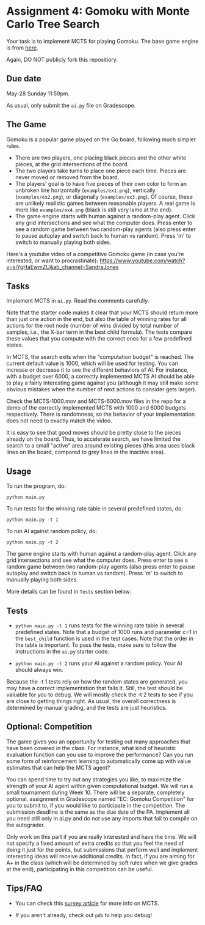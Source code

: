 # Assignment 4: Gomoku with Monte Carlo Tree Search

Your task is to implement MCTS for playing Gomoku. The base game engine is from [here](https://github.com/HackerSir/PygameTutorials/tree/master/Lesson04/Gomoku). 

Again, DO NOT publicly fork this repositiory. 

## Due date

May-28 Sunday 11:59pm. 

As usual, only submit the `ai.py` file on Gradescope. 


## The Game

Gomoku is a popular game played on the Go board, following much simpler rules. 

- There are two players, one placing black pieces and the other white pieces, at the grid intersections of the board. 
- The two players take turns to place one piece each time. Pieces are never moved or removed from the board. 
- The players' goal is to have five pieces of their own color to form an unbroken line horizontally (`examples/ex1.png`), vertically (`examples/ex2.png`), or diagonally (`examples/ex3.png`). Of course, these are unlikely realistic games between reasonable players. A real game is more like `examples/ex4.png` (black is still very lame at the end).  
- The game engine starts with human against a random-play agent. Click any grid intersections and see what the computer does. Press enter to see a random game between two random-play agents (also press enter to pause autoplay and switch back to human vs random). Press 'm' to switch to manually playing both sides.  

Here's a youtube video of a competitive Gomoku game (in case you're interested, or want to procrastinate): https://www.youtube.com/watch?v=siYgHaEwmZU&ab_channel=SandraJones

## Tasks

Implement MCTS in `ai.py`. Read the comments carefully.

Note that the starter code makes it clear that your MCTS should return more than just one action in the end, but also the table of winning rates for all actions for the root node (number of wins divided by total number of samples, i.e., the X-bar term in the best child formula). The tests compare these values that you compute with the correct ones for a few predefined states. 

In MCTS, the search exits when the "computation budget" is reached. The current default value is 1000, which will be used for testing. You can increase or decrease it to see the different behaviors of AI. For instance, with a budget over 6000, a correctly implemented MCTS AI should be able to play a fairly interesting game against you (although it may still make some obvious mistakes when the number of next actions to consider gets larger). 

Check the MCTS-1000.mov and MCTS-6000.mov files in the repo for a demo of the correctly implemented MCTS with 1000 and 6000 budgets respectively. There is randomness, so the behavior of your implementation does not need to exactly match the video. 

It is easy to see that good moves should be pretty close to the pieces already on the board. Thus, to accelerate search, we have limited the search to a small "active" area around existing pieces (this area uses black lines on the board, compared to grey lines in the inactive area). 

## Usage

To run the program, do:
```
python main.py
```

To run tests for the winning rate table in several predefined states, do:
```
python main.py -t 1
```

To run AI against random policy, do:
```
python main.py -t 2
```

The game engine starts with human against a random-play agent. Click any grid intersections and see what the computer does. Press enter to see a random game between two random-play agents (also press enter to pause autoplay and switch back to human vs random). Press 'm' to switch to manually playing both sides.  

More details can be found in `Tests` section below.

## Tests

- `python main.py -t 1` runs tests for the winning rate table in several predefined states. Note that a budget of 1000 runs and parameter c=1 in the `best_child` function is used in the test cases. Note that the order in the table is important. To pass the tests, make sure to follow the instructions in the `ai.py` starter code. 

- `python main.py -t 2` runs your AI against a random policy. Your AI should always win. 

Because the -t 1 tests rely on how the random states are generated, you may have a correct implementation that fails it. Still, the test should be valuable for you to debug. We will mostly check the -t 2 tests to see if you are close to getting things right. As usual, the overall correctness is determined by manual grading, and the tests are just heuristics. 


## Optional: Competition

The game gives you an opportunity for testing out many approaches that have been covered in the class. For instance, what kind of heuristic evaluation function can you use to improve the performance? Can you run some form of reinforcement learning to automatically come up with value estimates that can help the MCTS agent? 

You can spend time to try out any strategies you like, to maximize the strength of your AI agent within given computational budget. We will run a small tournament during Week 10. There will be a separate, completely optional, assignment in Gradescope named "EC: Gomoku Competition" for you to submit to, if you would like to participate in the competition. The submission deadline is the same as the due date of the PA. Implement all you need still only in ai.py and do not use any imports that fail to compile on the autograder. 

Only work on this part if you are really interested and have the time. We will not specify a fixed amount of extra credits so that you feel the need of doing it just for the points, but submissions that perform well and implement interesting ideas will receive additional credits. In fact, if you are aiming for A+ in the class (which will be determined by soft rules when we give grades at the end), participating in this competition can be useful. 

## Tips/FAQ

- You can check this [survey article](http://www.incompleteideas.net/609%20dropbox/other%20readings%20and%20resources/MCTS-survey.pdf) for more info on MCTS. 

- If you aren't already, check out `pdb` to help you debug!
